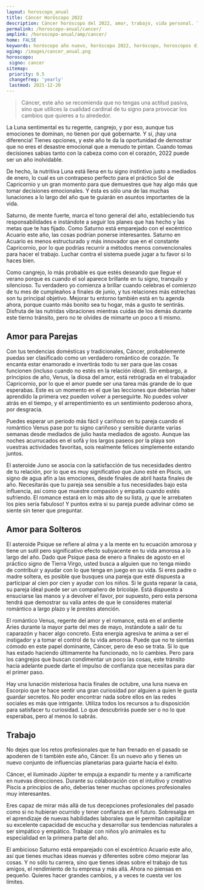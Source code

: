```yaml
---
layout: horoscopo_anual
title: Cáncer Horóscopo 2022 
description: Cáncer horóscopo del 2022, amor, trabajo, vida personal. Todas las predicciones para Cáncer 2022 gratis. Disfruta este año nuevo.
permalink: /horoscopo-anual/cancer/
amplink: /horoscopo-anual/amp/cancer/
home: FALSE
keywords: horóscopo año nuevo, horóscopo 2022, horóscopo, horoscopos diarios gratis del dia de hoy, horóscopo diario gratis,horóscopo ano nuevo 2022, horóscopo esperanza gracia, horoscopo Cáncer 2022, horoscop, horóscopos gratis, horoscopo Cáncer, horoscopo Cáncer 2022 gratis, Tarot, Astrologia, Zodíaco, Cáncer, horoscopo gratis,tarot en femenino,videncia gratuita,horoscopos gratuitos,horóscopos, astrologia,videncia gratis
ogimg: /images/cancer_anual.png
horoscopo:
 signo: cancer
sitemap:
 priority: 0.5
 changefreq: 'yearly'
 lastmod: 2021-12-20
---
```





> Cáncer, este año se recomienda que no tengas una actitud pasiva, sino que utilices la cualidad cardinal de tu signo para provocar los cambios que quieres a tu alrededor.


La Luna sentimental es tu regente, cangrejo, y por eso, aunque tus emociones te dominan, no tienen por qué gobernarte. Y sí, ¡hay una diferencia! Tienes opciones, y este año te da la oportunidad de demostrar que no eres el desastre emocional que a menudo te pintan. Cuando tomas decisiones sabias tanto con la cabeza como con el corazón, 2022 puede ser un año inolvidable.

De hecho, la nutritiva Luna está llena en tu signo instintivo justo a mediados de enero, lo cual es un contrapeso perfecto para el práctico Sol de Capricornio y un gran momento para que demuestres que hay algo más que tomar decisiones emocionales. Y ésta es sólo una de las muchas lunaciones a lo largo del año que te guiarán en asuntos importantes de la vida.

Saturno, de mente fuerte, marca el tono general del año, estableciendo tus responsabilidades e instándote a seguir los planes que has hecho y las metas que te has fijado. Como Saturno está emparejado con el excéntrico Acuario este año, las cosas podrían ponerse interesantes. Saturno en Acuario es menos estructurado y más innovador que en el constante Capricornio, por lo que podrías recurrir a métodos menos convencionales para hacer el trabajo. Luchar contra el sistema puede jugar a tu favor si lo haces bien.

Como cangrejo, lo más probable es que estés deseando que llegue el verano porque es cuando el sol aparece brillante en tu signo, tranquilo y silencioso. Tu verdadero yo comienza a brillar cuando celebras el comienzo de tu mes de cumpleaños a finales de junio, y tus relaciones más estrechas son tu principal objetivo. Mejorar tu entorno también está en tu agenda ahora, porque cuanto más bonito sea tu hogar, más a gusto te sentirás. Disfruta de las nutridas vibraciones mientras cuidas de los demás durante este tierno tránsito, pero no te olvides de mimarte un poco a ti mismo.

## Amor para Parejas

Con tus tendencias domésticas y tradicionales, Cáncer, probablemente puedas ser clasificado como un verdadero romántico de corazón. Te encanta estar enamorado e invertirás todo tu ser para que las cosas funcionen (incluso cuando no estés en la relación ideal). Sin embargo, a principios de año, Venus, la diosa del amor, está retrógrada en el trabajador Capricornio, por lo que el amor puede ser una tarea más grande de lo que esperabas. Este es un momento en el que las lecciones que deberías haber aprendido la primera vez pueden volver a perseguirte. No puedes volver atrás en el tiempo, y el arrepentimiento es un sentimiento poderoso ahora, por desgracia.

Puedes esperar un periodo más fácil y cariñoso en tu pareja cuando el romántico Venus pase por tu signo cariñoso y sensible durante varias semanas desde mediados de julio hasta mediados de agosto. Aunque las noches acurrucados en el sofá y los largos paseos por la playa son vuestras actividades favoritas, sois realmente felices simplemente estando juntos.

El asteroide Juno se asocia con la satisfacción de tus necesidades dentro de tu relación, por lo que es muy significativo que Juno esté en Piscis, un signo de agua afín a las emociones, desde finales de abril hasta finales de año. Necesitarás que tu pareja sea sensible a tus necesidades bajo esta influencia, así como que muestre compasión y empatía cuando estés sufriendo. El romance estará en lo más alto de su lista, ¡y que le arrebaten los pies sería fabuloso! Y puntos extra si su pareja puede adivinar cómo se siente sin tener que preguntar.

## Amor para Solteros

El asteroide Psique se refiere al alma y a la mente en tu ecuación amorosa y tiene un sutil pero significativo efecto subyacente en tu vida amorosa a lo largo del año. Dado que Psique pasa de enero a finales de agosto en el práctico signo de Tierra Virgo, usted busca a alguien que no tenga miedo de contribuir y ayudar con lo que tenga en juego en su vida. Si eres padre o madre soltera, es posible que busques una pareja que esté dispuesta a participar al cien por cien y ayudar con los niños. Si le gusta reparar la casa, su pareja ideal puede ser un compañero de bricolaje. Está dispuesto a ensuciarse las manos y a devolver el favor, por supuesto, pero esta persona tendrá que demostrar su valía antes de que le consideres material romántico a largo plazo y le prestes atención.

El romántico Venus, regente del amor y el romance, está en el ardiente Aries durante la mayor parte del mes de mayo, instándote a salir de tu caparazón y hacer algo concreto. Esta energía agresiva te anima a ser el instigador y a tomar el control de tu vida amorosa. Puede que no te sientas cómodo en este papel dominante, Cáncer, pero de eso se trata. Si lo que has estado haciendo últimamente ha funcionado, no lo cambies. Pero para los cangrejos que buscan condimentar un poco las cosas, este tránsito hacia adelante puede darte el impulso de confianza que necesitas para dar el primer paso.

Hay una lunación misteriosa hacia finales de octubre, una luna nueva en Escorpio que te hace sentir una gran curiosidad por alguien a quien le gusta guardar secretos. No poder encontrar nada sobre ellos en las redes sociales es más que intrigante. Utiliza todos los recursos a tu disposición para satisfacer tu curiosidad. Lo que descubrirás puede ser o no lo que esperabas, pero al menos lo sabrás.

## Trabajo

No dejes que los retos profesionales que te han frenado en el pasado se apoderen de ti también este año, Cáncer. Es un nuevo año y tienes un nuevo conjunto de influencias planetarias para guiarte hacia el éxito.

Cáncer, el iluminado Júpiter te empuja a expandir tu mente y a ramificarte en nuevas direcciones. Durante su colaboración con el intuitivo y creativo Piscis a principios de año, deberías tener muchas opciones profesionales muy interesantes.

Eres capaz de mirar más allá de tus decepciones profesionales del pasado como si no hubieran ocurrido y tener confianza en el futuro. Sobresalga en el aprendizaje de nuevas habilidades laborales que le permitan capitalizar su excelente capacidad de escucha y desarrollar sus tendencias naturales a ser simpático y empático. Trabajar con niños y/o animales es tu especialidad en la primera parte del año.

El ambicioso Saturno está emparejado con el excéntrico Acuario este año, así que tienes muchas ideas nuevas y diferentes sobre cómo mejorar las cosas. Y no sólo tu carrera, sino que tienes ideas sobre el trabajo de tus amigos, el rendimiento de tu empresa y más allá. Ahora no piensas en pequeño. Quieres hacer grandes cambios, y a veces te cuesta ver los límites.